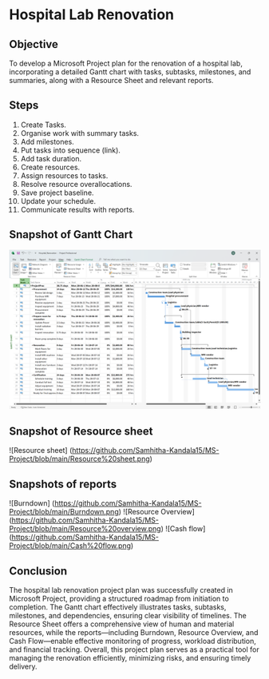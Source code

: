# Hospital Lab Renovation


## Objective
To develop a Microsoft Project plan for the renovation of a hospital lab, incorporating a detailed Gantt chart with tasks, subtasks, milestones, and summaries, along with a Resource Sheet and relevant reports.

## Steps 
 1. Create Tasks.
 2. Organise work with summary tasks.
 3. Add milestones.
 4. Put tasks into sequence (link).
 5. Add task duration.
 6. Create resources.
 7. Assign resources to tasks.
 8. Resolve resource overallocations.
 9. Save project baseline.
 10. Update your schedule.
 11. Communicate results with reports.

## Snapshot of Gantt Chart
![Gantt Chart](https://github.com/Samhitha-Kandala15/MS-Project/blob/main/Project.png)

## Snapshot of Resource sheet
![Resource sheet] (https://github.com/Samhitha-Kandala15/MS-Project/blob/main/Resource%20sheet.png)

## Snapshots of reports
![Burndown] (https://github.com/Samhitha-Kandala15/MS-Project/blob/main/Burndown.png)
![Resource Overview] (https://github.com/Samhitha-Kandala15/MS-Project/blob/main/Resource%20overview.png)
![Cash flow] (https://github.com/Samhitha-Kandala15/MS-Project/blob/main/Cash%20flow.png)


## Conclusion
The hospital lab renovation project plan was successfully created in Microsoft Project, providing a structured roadmap from initiation to completion. The Gantt chart effectively illustrates tasks, subtasks, milestones, and dependencies, ensuring clear visibility of timelines. The Resource Sheet offers a comprehensive view of human and material resources, while the reports—including Burndown, Resource Overview, and Cash Flow—enable effective monitoring of progress, workload distribution, and financial tracking. Overall, this project plan serves as a practical tool for managing the renovation efficiently, minimizing risks, and ensuring timely delivery.
